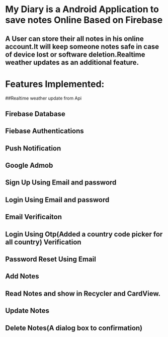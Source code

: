 # My Diary is  a Android Application to save notes Online Based on Firebase </h5>
## A User can store their all notes in his online account.It will keep someone notes safe in case of device lost or software deletion.Realtime weather updates as an additional feature.

#  Features Implemented: </h5>

##Realtime weather update from Api
## Firebase Database
## Fiebase Authentications
## Push Notification
## Google Admob
## Sign Up Using Email and password
## Login Using Email and password
## Email Verificaiton
## Login Using Otp(Added a country code picker for all country) Verification
## Password Reset Using Email
## Add Notes
## Read Notes and show in Recycler and CardView.
## Update Notes
## Delete Notes(A dialog box to confirmation)
